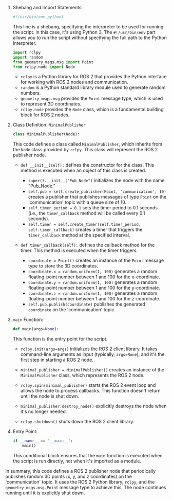 1. Shebang and Import Statements:
   ```python
   #!/usr/bin/env python3
   ```
   This line is a shebang, specifying the interpreter to be used for running the script. In this case, it's using Python 3. The `#!/usr/bin/env` part allows you to run the script without specifying the full path to the Python interpreter.

   ```python
   import rclpy
   import random
   from geometry_msgs.msg import Point
   from rclpy.node import Node
   ```

   - `rclpy` is a Python library for ROS 2 that provides the Python interface for working with ROS 2 nodes and communication.
   - `random` is a Python standard library module used to generate random numbers.
   - `geometry_msgs.msg` provides the `Point` message type, which is used to represent 3D coordinates.
   - `rclpy.node` provides the `Node` class, which is a fundamental building block for ROS 2 nodes.

2. Class Definition: `MinimalPublisher`
   ```python
   class MinimalPublisher(Node):
   ```
   This code defines a class called `MinimalPublisher`, which inherits from the `Node` class provided by `rclpy`. This class will represent the ROS 2 publisher node.

   - `def __init__(self):` defines the constructor for the class. This method is executed when an object of this class is created.

     - `super().__init__("Pub_Node")` initializes the node with the name "Pub_Node."
     - `self.pub = self.create_publisher(Point, 'communication', 10)` creates a publisher that publishes messages of type `Point` on the 'communication' topic with a queue size of 10.
     - `self.timer_period = 0.1` sets the timer period to 0.1 seconds (i.e., the `timer_callback` method will be called every 0.1 seconds).
     - `self.timer = self.create_timer(self.timer_period, self.timer_callback)` creates a timer that triggers the `timer_callback` method at the specified interval.

   - `def timer_callback(self):` defines the callback method for the timer. This method is executed when the timer triggers.

     - `coordinate = Point()` creates an instance of the `Point` message type to store the 3D coordinates.
     - `coordinate.x = random.uniform(1, 100)` generates a random floating-point number between 1 and 100 for the x-coordinate.
     - `coordinate.y = random.uniform(1, 100)` generates a random floating-point number between 1 and 100 for the y-coordinate.
     - `coordinate.z = random.uniform(1, 100)` generates a random floating-point number between 1 and 100 for the z-coordinate.
     - `self.pub.publish(coordinate)` publishes the generated `coordinate` on the 'communication' topic.

3. `main` Function:
   ```python
   def main(args=None):
   ```
   This function is the entry point for the script.

   - `rclpy.init(args=args)` initializes the ROS 2 client library. It takes command-line arguments as input (typically, `args=None`), and it's the first step in starting a ROS 2 node.

   - `minimal_publisher = MinimalPublisher()` creates an instance of the `MinimalPublisher` class, which represents the ROS 2 node.

   - `rclpy.spin(minimal_publisher)` starts the ROS 2 event loop and allows the node to process callbacks. This function doesn't return until the node is shut down.

   - `minimal_publisher.destroy_node()` explicitly destroys the node when it's no longer needed.

   - `rclpy.shutdown()` shuts down the ROS 2 client library.

4. Entry Point:
   ```python
   if __name__ == '__main__':
       main()
   ```
   This conditional block ensures that the `main` function is executed when the script is run directly, not when it's imported as a module.

In summary, this code defines a ROS 2 publisher node that periodically publishes random 3D points (x, y, and z coordinates) on the 'communication' topic. It uses the ROS 2 Python library, `rclpy`, and the `geometry_msgs.msg.Point` message type to achieve this. The node continues running until it is explicitly shut down.
